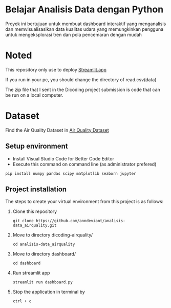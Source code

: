 # Belajar Analisis Data dengan Python
Proyek ini bertujuan untuk membuat dashboard interaktif yang menganalisis dan memvisualisasikan data kualitas udara yang memungkinkan pengguna untuk mengeksplorasi tren dan pola pencemaran dengan mudah

# Noted
This repository only use to deploy [Streamlit.app](https://dicoding-airquality-annas-sovianto.streamlit.app/)

If you run in your pc, you should change the directory of read.csv(data)

The zip file that I sent in the Dicoding project submission is code that can be run on a local computer.

# Dataset
Find the Air Quality Dataset in [Air Quality Dataset](https://github.com/marceloreis/HTI/tree/master)

## Setup environment

- Install Visual Studio Code for Better Code Editor
- Execute this command on command line (as administrator prefered)

```
pip install numpy pandas scipy matplotlib seaborn jupyter
```

## Project installation

The steps to create your virtual environment from this project is as follows:

1. Clone this repository

   ```
   git clone https://github.com/anndeviant/analisis-data_airquality.git
   ```

2. Move to directory dicoding-airquality/
   ```
   cd analisis-data_airquality
   ```
3. Move to directory dashboard/
   ```
   cd dashboard
   ```
5. Run streamlit app
   ```
   streamlit run dashboard.py
   ```
6. Stop the application in terminal by
   ```
   ctrl + c
   ```
